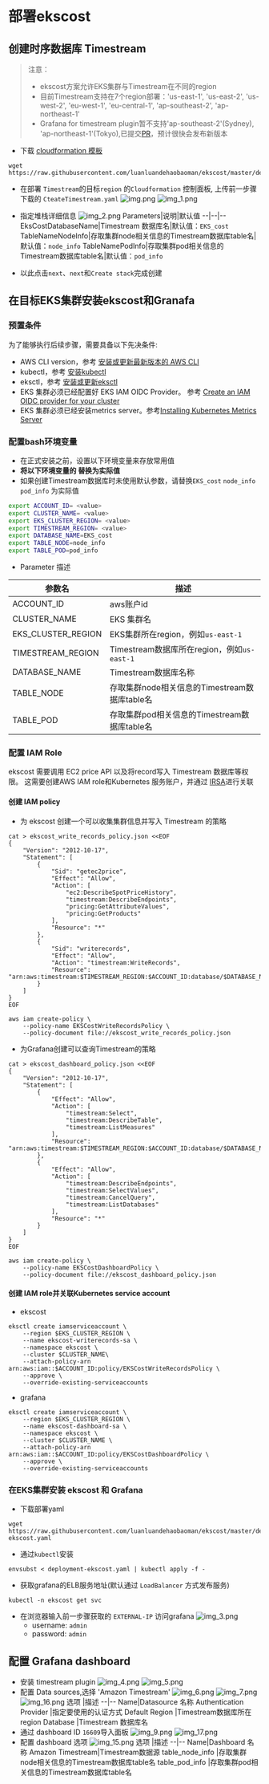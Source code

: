 # 部署ekscost

## 创建时序数据库 Timestream
> 注意：
>  - ekscost方案允许EKS集群与Timestream在不同的region
> - 目前Timestream支持在7个region部署：'us-east-1', 'us-east-2', 'us-west-2', 'eu-west-1', 'eu-central-1', 'ap-southeast-2', 'ap-northeast-1'
> - Grafana for timestream plugin暂不支持'ap-southeast-2'(Sydney), 'ap-northeast-1'(Tokyo),已提交[PR](https://github.com/grafana/timestream-datasource/pull/178)，预计很快会发布新版本

- 下载 [cloudformation 模板](https://raw.githubusercontent.com/luanluandehaobaoman/ekscost/master/deploy/CreateTimestream.yaml)
```commandline
wget https://raw.githubusercontent.com/luanluandehaobaoman/ekscost/master/deploy/CreateTimestream.yaml
```


- 在部署 `Timestream`的目标`region` 的`Cloudformation` 控制面板, 上传前一步骤下载的 `CteateTimestream.yaml`
![img.png](img/img.png)
![img_1.png](img/img_1.png)
- 指定堆栈详细信息
![img_2.png](img/img_2.png)
    Parameters|说明|默认值
    --|--|--
    EksCostDatabaseName|Timestream 数据库名|默认值：`EKS_cost`
    TableNameNodeInfo|存取集群node相关信息的Timestream数据库table名|默认值：`node_info`
    TableNamePodInfo|存取集群pod相关信息的Timestream数据库table名|默认值：`pod_info`


- 以此点击`next`、`next`和`Create stack`完成创建

## 在目标EKS集群安装ekscost和Granafa
### 预置条件

为了能够执行后续步骤，需要具备以下先决条件:
- AWS CLI version，参考 [安装或更新最新版本的 AWS CLI](https://docs.aws.amazon.com/cli/latest/userguide/install-cliv2.html)
- kubectl，参考 [安装kubectl](https://docs.aws.amazon.com/eks/latest/userguide/install-kubectl.html)
- eksctl，参考 [安装或更新eksctl](https://docs.aws.amazon.com/eks/latest/userguide/eksctl.html#installing-eksctl)
- EKS 集群必须已经配置好 EKS IAM OIDC Provider。 参考 [Create an IAM OIDC provider for your cluster](https://docs.aws.amazon.com/eks/latest/userguide/enable-iam-roles-for-service-accounts.html)
- EKS 集群必须已经安装metrics server。参考[Installing Kubernetes Metrics Server
](https://docs.aws.amazon.com/eks/latest/userguide/metrics-server.html)

### 配置bash环境变量

- 在正式安装之前，设置以下环境变量来存放常用值
- **将以下环境变量的 <value>  替换为实际值**
- 如果创建Timestream数据库时未使用默认参数，请替换`EKS_cost` `node_info` `pod_info` 为实际值
```bash
export ACCOUNT_ID= <value>
export CLUSTER_NAME= <value>
export EKS_CLUSTER_REGION= <value>
export TIMESTREAM_REGION= <value>
export DATABASE_NAME=EKS_cost
export TABLE_NODE=node_info
export TABLE_POD=pod_info
```
- Parameter 描述

参数名|描述
--|--
ACCOUNT_ID|aws账户id
CLUSTER_NAME|EKS 集群名
EKS_CLUSTER_REGION|EKS集群所在region，例如`us-east-1`
TIMESTREAM_REGION|Timestream数据库所在region，例如`us-east-1`
DATABASE_NAME|Timestream数据库名称
TABLE_NODE|存取集群node相关信息的Timestream数据库table名
TABLE_POD|存取集群pod相关信息的Timestream数据库table名

### 配置 IAM Role
ekscost 需要调用 EC2 price API 以及将record写入 Timestream 数据库等权限。 这需要创建AWS IAM role和Kubernetes 服务账户，并通过 [IRSA](https://docs.aws.amazon.com/emr/latest/EMR-on-EKS-DevelopmentGuide/setting-up-enable-IAM.html)进行关联

#### 创建 IAM policy
- 为 ekscost 创建一个可以收集集群信息并写入 Timestream 的策略

```commandline
cat > ekscost_write_records_policy.json <<EOF
{
    "Version": "2012-10-17",
    "Statement": [
        {
            "Sid": "getec2price",
            "Effect": "Allow",
            "Action": [
                "ec2:DescribeSpotPriceHistory",
                "timestream:DescribeEndpoints",
                "pricing:GetAttributeValues",
                "pricing:GetProducts"
            ],
            "Resource": "*"
        },
        {
            "Sid": "writerecords",
            "Effect": "Allow",
            "Action": "timestream:WriteRecords",
            "Resource": "arn:aws:timestream:$TIMESTREAM_REGION:$ACCOUNT_ID:database/$DATABASE_NAME/table/*"
        }
    ]
}
EOF

aws iam create-policy \
    --policy-name EKSCostWriteRecordsPolicy \
    --policy-document file://ekscost_write_records_policy.json
```   
- 为Grafana创建可以查询Timestream的策略
```commandline
cat > ekscost_dashboard_policy.json <<EOF
{
    "Version": "2012-10-17",
    "Statement": [
        {
            "Effect": "Allow",
            "Action": [
                "timestream:Select",
                "timestream:DescribeTable",
                "timestream:ListMeasures"
            ],
            "Resource": "arn:aws:timestream:$TIMESTREAM_REGION:$ACCOUNT_ID:database/$DATABASE_NAME/table/*"
        },
        {
            "Effect": "Allow",
            "Action": [
                "timestream:DescribeEndpoints",
                "timestream:SelectValues",
                "timestream:CancelQuery",
                "timestream:ListDatabases"
            ],
            "Resource": "*"
        }
    ]
}
EOF

aws iam create-policy \
    --policy-name EKSCostDashboardPolicy \
    --policy-document file://ekscost_dashboard_policy.json
```
#### 创建 IAM role并关联Kubernetes service account
-  ekscost

```commandline
eksctl create iamserviceaccount \
    --region $EKS_CLUSTER_REGION \
    --name ekscost-writerecords-sa \
    --namespace ekscost \
    --cluster $CLUSTER_NAME\
    --attach-policy-arn arn:aws:iam::$ACCOUNT_ID:policy/EKSCostWriteRecordsPolicy \
    --approve \
    --override-existing-serviceaccounts
 ```  
- grafana
```commandline
eksctl create iamserviceaccount \
    --region $EKS_CLUSTER_REGION \
    --name ekscost-dashboard-sa \
    --namespace ekscost \
    --cluster $CLUSTER_NAME \
    --attach-policy-arn arn:aws:iam::$ACCOUNT_ID:policy/EKSCostDashboardPolicy \
    --approve \
    --override-existing-serviceaccounts
```


### 在EKS集群安装 ekscost 和 Grafana

- 下载部署yaml
```commandline
wget https://raw.githubusercontent.com/luanluandehaobaoman/ekscost/master/deploy/deployment-ekscost.yaml  
```
- 通过`kubectl`安装 
```commandline
envsubst < deployment-ekscost.yaml | kubectl apply -f -  
```
- 获取grafana的ELB服务地址(默认通过 `LoadBalancer` 方式发布服务)
```commandline
kubectl -n ekscost get svc
```
- 在浏览器输入前一步骤获取的 `EXTERNAL-IP`  访问grafana
![img_3.png](img/img_3.png)
  - username: `admin`
  - password: `admin`
  
## 配置 Grafana dashboard
- 安装 timestream plugin
![img_4.png](img/img_4.png)
![img_5.png](img/img_5.png)
- 配置 Data sources,选择 'Amazon Timestream'
![img_6.png](img/img_6.png)
![img_7.png](img/img_7.png)
![img_16.png](img/img_16.png)
    选项 |描述
    --|--
    Name|Datasource 名称
    Authentication Provider |指定要使用的认证方式
    Default Region |Timestream数据库所在region
    Database |Timestream 数据库名
- 通过 dashboard ID `16609`导入面板
![img_9.png](img/img_9.png)
![img_17.png](img/img_17.png)
- 配置 dashboard 选项
![img_15.png](img/img_15.png)
    选项 |描述
    --|--
    Name|Dashboard 名称
    Amazon Timestream|Timestream数据源
    table_node_info |存取集群node相关信息的Timestream数据库table名
    table_pod_info |存取集群pod相关信息的Timestream数据库table名

